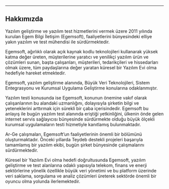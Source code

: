 - - -
## Hakkımızda

Yazılım geliştirme ve yazılım test hizmetlerini vermek üzere 2011 yılında kurulan Egem Bilgi İletişim (Egemsoft), faaliyetlerini bünyesindeki elliye yakın yazılım ve test mühendisi ile sürdürmektedir.

Egemsoft, ağırlıklı olarak açık kaynak kodlu teknolojileri kullanarak yüksek katma değer üreten, müşterilerine yaratıcı ve yenilikçi yazılım ürün ve çözümleri sunan, başta çalışanları, müşterileri, tedarikçileri ve hissedarları olmak üzere, tüm paydaşlarına değer yaratan küresel bir Yazılım Evi olma hedefiyle hareket etmektedir. 

Egemsoft, yazılım geliştirme alanında, Büyük Veri Teknolojileri, Sistem Entegrasyonu ve Kurumsal Uygulama Geliştirme konularına odaklanmıştır.

Yazılım testi konusunda ise Egemsoft, konunun önemine vakıf olarak çalışanlarının bu alandaki uzmanlığını, dolayısıyla şirketin bilgi ve yeteneklerini arttırmak için sürekli bir çaba içerisindedir. Egemsoft bu anlayış ile bugün yazılım test alanında eriştiği yetkinliğini, ülkenin önde gelen internet servis sağlayıcısı bünyesinde sürdürmekte olduğu büyük ölçekli kurumsal uygulamaların testi hizmetiyle kanıtlamış bulunmaktadır.

Ar-Ge çalışmaları, Egemsoft’un faaliyetlerinin önemli bir bölümünü oluşturmaktadır. Önceki yıllarda Teydeb destekli projeleri başarıyla tamamlamış bir yazılım ekibi, bugün şirket bünyesinde çalışmalarını sürdürmektedir.

Küresel bir Yazılım Evi olma hedefi doğrultusunda Egemsoft, yazılım geliştirme ve test alanlarına odaklı yapısıyla telekom, finans ve enerji sektörlerine yönelik özellikle büyük veri yönetimi ve bu platform üzerinde veri saklama, sorgulama ve analiz çözümleri üreterek sektörde önemli bir oyuncu olma yolunda ilerlemektedir.
